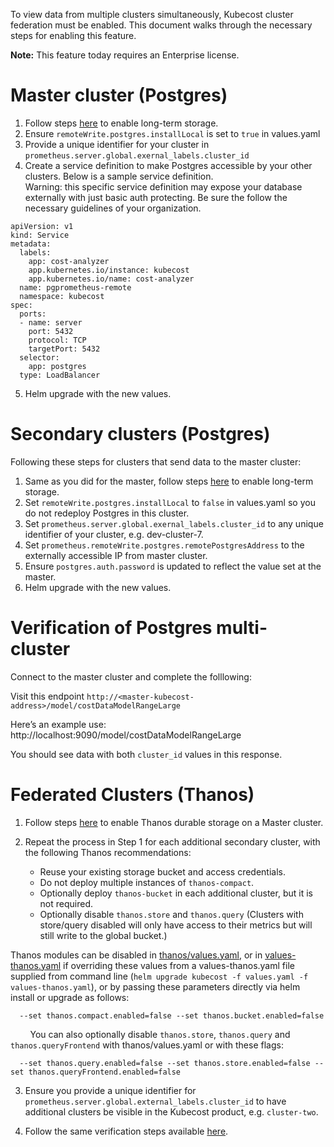 To view data from multiple clusters simultaneously, Kubecost cluster federation must be enabled.
This document walks through the necessary steps for enabling this feature.


**Note:** This feature today requires an Enterprise license.

# Master cluster (Postgres)

1. Follow steps [here](long-term-storage.md) to enable long-term storage.  
2. Ensure `remoteWrite.postgres.installLocal` is set to `true` in values.yaml  
3. Provide a unique identifier for your cluster in `prometheus.server.global.exernal_labels.cluster_id`  
4. Create a service definition to make Postgres accessible by your other clusters. Below is a sample service definition.  
Warning: this specific service definition may expose your database externally with just basic auth protecting.
Be sure the follow the necessary guidelines of your organization.  

```
apiVersion: v1
kind: Service
metadata:
  labels:
    app: cost-analyzer
    app.kubernetes.io/instance: kubecost
    app.kubernetes.io/name: cost-analyzer
  name: pgprometheus-remote
  namespace: kubecost
spec:
  ports:
  - name: server
    port: 5432
    protocol: TCP
    targetPort: 5432
  selector:
    app: postgres
  type: LoadBalancer
```  
5. Helm upgrade with the new values.  

# Secondary clusters (Postgres)

Following these steps for clusters that send data to the master cluster:

1. Same as you did for the master, follow steps [here](long-term-storage.md) to enable long-term storage.  
2. Set `remoteWrite.postgres.installLocal` to `false` in values.yaml so you do not redeploy Postgres in this cluster.  
3. Set `prometheus.server.global.exernal_labels.cluster_id` to any unique identifier of your cluster, e.g. dev-cluster-7.  
4. Set `prometheus.remoteWrite.postgres.remotePostgresAddress` to the externally accessible IP from master cluster.  
5. Ensure `postgres.auth.password` is updated to reflect the value set at the master.  
6. Helm upgrade with the new values.  

# Verification of Postgres multi-cluster

Connect to the master cluster and complete the folllowing:

Visit this endpoint `http://<master-kubecost-address>/model/costDataModelRangeLarge`

Here’s an example use: http://localhost:9090/model/costDataModelRangeLarge

You should see data with both `cluster_id` values in this response.


# Federated Clusters (Thanos)

1. Follow steps [here](long-term-storage.md#option-b-out-of-cluster-storage-thanos) to enable Thanos durable storage on a Master cluster.  

2. Repeat the process in Step 1 for each additional secondary cluster, with the following Thanos recommendations: 
   * Reuse your existing storage bucket and access credentials.
   * Do not deploy multiple instances of `thanos-compact`.
   * Optionally deploy `thanos-bucket` in each additional cluster, but it is not required.
   * Optionally disable `thanos.store` and `thanos.query` (Clusters with store/query disabled will only have access to their metrics but will still write to the global bucket.)
     
Thanos modules can be disabled in [thanos/values.yaml](https://github.com/kubecost/cost-analyzer-helm-chart/blob/master/cost-analyzer/charts/thanos/values.yaml), 
or in [values-thanos.yaml](https://github.com/kubecost/cost-analyzer-helm-chart/blob/develop/cost-analyzer/values-thanos.yaml) if overriding these values from a values-thanos.yaml file supplied from command line (`helm upgrade kubecost -f values.yaml -f values-thanos.yaml`), 
or by passing these parameters directly via helm install or upgrade as follows:  

```
  --set thanos.compact.enabled=false --set thanos.bucket.enabled=false
```

&nbsp;&nbsp;&nbsp;&nbsp;&nbsp;&nbsp;&nbsp;
You can also optionally disable `thanos.store`, `thanos.query` and `thanos.queryFrontend` with thanos/values.yaml or with these flags:  

```
  --set thanos.query.enabled=false --set thanos.store.enabled=false --set thanos.queryFrontend.enabled=false
```

3. Ensure you provide a unique identifier for `prometheus.server.global.external_labels.cluster_id` to have additional clusters be visible in the Kubecost product, e.g. `cluster-two`.  

4. Follow the same verification steps available [here](long-term-storage.md#verify-thanos).  
